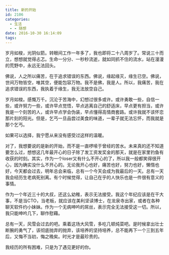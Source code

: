 ```yaml
---
title: 新的开始
id: 2106
categories:
  - 生活
  - - 随想
date: 2016-10-30 16:14:09
tags:
---
```


岁月如梭，光阴似箭。转眼间工作一年多了，我也即将二十八周岁了。常说三十而立，想想就觉得忐忑。生命一分分、一秒秒流逝，就如同抓不住的流水，站在漫漫的荒野中，永远无法回头。

佛说，人之所以痛苦，在于追求错误的东西。佛说，缘起缘灭，缘生已空。佛说，世间万物皆空，唯其空，便能包容万物。我不是佛，我是人。所以，我痛苦，我在追求错误的东西，我执着于缘生，我无法放空自己。

岁月如梭。感慨万千。沉沦于苦海中，幻想过很多或许。或许勇敢一些，自信一些，或许努力一些，或许早点觉悟，早点逃离自己的舒适床，早点更有担当，或许我是一个刻苦的人，或许早点学会伪装，早点懂得高情商套路。或许我就不该怀恋那片刻的阳光。但是，乞丐一旦品尝过美食的味道，一辈子就无法忘怀，而我就是那个乞丐。

如果可以选择，我宁愿从来没有感受过这样的温暖。

对了，我想要说的是新的开始，而不是一直啰嗦于曾经的苦水。未来真的还不知道要怎么过，想想这几年最开心的日子除了发工资发奖金的那天，就是在家里钓鱼有收获的时刻。其实，作为一个loser又有什么不开心的了，所以我一般都笑得很开心，因为确实没什么不开心的。无论我开心也好，痛苦也好，努力也好，懒惰也好，今天都会过去，明年总会来临，总有一个今天会成为我最后的一天。总有一天我会经历生老病死别离。有个时候觉得，让自己在乎的人快乐也是一件很有意义的事情。

作为一个年近三十的大叔，还这么幼稚，表示无法接受。我这个年纪应该是在干大事，不是当CTO，当老板，就应该在美利坚读博士，在龙泉寺出家，或者在各种聊天软件约小妹妹。作为一个无病呻吟的屌丝，表示完全无法接受这一切。所以，我只能呻吟几下，聊作慰藉。

总有一天，风雪会过去的吧。乘着这场大风雪，多吃几顿炖菜吧。是时候拿出壮士断腕的勇气了，该彻底抛弃的抛弃，该培养的坚持培养，总不能再下一个三到五年后，又悔不当初，悔之晚矣。时光才是最珍贵的。

我经历的所有困难，只是为了遇见更好的你。
